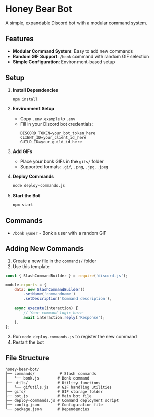 # Honey Bear Bot

A simple, expandable Discord bot with a modular command system.

## Features

- **Modular Command System**: Easy to add new commands
- **Random GIF Support**: `/bonk` command with random GIF selection
- **Simple Configuration**: Environment-based setup

## Setup

1. **Install Dependencies**
   ```bash
   npm install
   ```

2. **Environment Setup**
   - Copy `.env.example` to `.env`
   - Fill in your Discord bot credentials:
     ```
     DISCORD_TOKEN=your_bot_token_here
     CLIENT_ID=your_client_id_here
     GUILD_ID=your_guild_id_here
     ```

3. **Add GIFs**
   - Place your bonk GIFs in the `gifs/` folder
   - Supported formats: `.gif`, `.png`, `.jpg`, `.jpeg`

4. **Deploy Commands**
   ```bash
   node deploy-commands.js
   ```

5. **Start the Bot**
   ```bash
   npm start
   ```

## Commands

- `/bonk @user` - Bonk a user with a random GIF

## Adding New Commands

1. Create a new file in the `commands/` folder
2. Use this template:

```javascript
const { SlashCommandBuilder } = require('discord.js');

module.exports = {
    data: new SlashCommandBuilder()
        .setName('commandname')
        .setDescription('Command description'),

    async execute(interaction) {
        // Your command logic here
        await interaction.reply('Response');
    },
};
```

3. Run `node deploy-commands.js` to register the new command
4. Restart the bot

## File Structure

```
honey-bear-bot/
├── commands/           # Slash commands
│   └── bonk.js        # Bonk command
├── utils/             # Utility functions
│   └── gifUtils.js    # GIF handling utilities
├── gifs/              # GIF storage folder
├── bot.js             # Main bot file
├── deploy-commands.js # Command deployment script
├── config.json        # Configuration file
└── package.json       # Dependencies
```